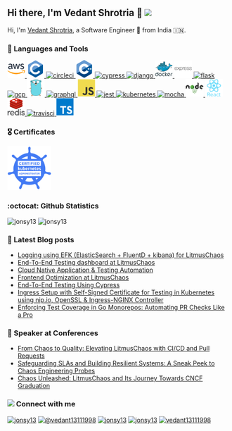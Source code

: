 ## Hi there, I'm Vedant Shrotria 👋 ![](https://komarev.com/ghpvc/?username=jonsy13&color=green&&style=flat)

Hi, I'm [Vedant Shrotria](https://www.linkedin.com/in/vedant-shrotria/), a Software Engineer 🚀 from India :india:.

### 🧰 Languages and Tools
<p align="left"> <a href="https://aws.amazon.com" target="_blank" rel="noreferrer"> <img src="https://raw.githubusercontent.com/devicons/devicon/master/icons/amazonwebservices/amazonwebservices-original-wordmark.svg" alt="aws" width="40" height="40"/> </a> <a href="https://www.cprogramming.com/" target="_blank" rel="noreferrer"> <img src="https://raw.githubusercontent.com/devicons/devicon/master/icons/c/c-original.svg" alt="c" width="40" height="40"/> </a> <a href="https://circleci.com" target="_blank" rel="noreferrer"> <img src="https://www.vectorlogo.zone/logos/circleci/circleci-icon.svg" alt="circleci" width="40" height="40"/> </a> <a href="https://www.w3schools.com/cpp/" target="_blank" rel="noreferrer"> <img src="https://raw.githubusercontent.com/devicons/devicon/master/icons/cplusplus/cplusplus-original.svg" alt="cplusplus" width="40" height="40"/> </a> <a href="https://www.cypress.io" target="_blank" rel="noreferrer"> <img src="https://raw.githubusercontent.com/simple-icons/simple-icons/6e46ec1fc23b60c8fd0d2f2ff46db82e16dbd75f/icons/cypress.svg" alt="cypress" width="40" height="40"/> </a> <a href="https://www.djangoproject.com/" target="_blank" rel="noreferrer"> <img src="https://cdn.worldvectorlogo.com/logos/django.svg" alt="django" width="40" height="40"/> </a> <a href="https://www.docker.com/" target="_blank" rel="noreferrer"> <img src="https://raw.githubusercontent.com/devicons/devicon/master/icons/docker/docker-original-wordmark.svg" alt="docker" width="40" height="40"/> </a> <a href="https://expressjs.com" target="_blank" rel="noreferrer"> <img src="https://raw.githubusercontent.com/devicons/devicon/master/icons/express/express-original-wordmark.svg" alt="express" width="40" height="40"/> </a> <a href="https://flask.palletsprojects.com/" target="_blank" rel="noreferrer"> <img src="https://www.vectorlogo.zone/logos/pocoo_flask/pocoo_flask-icon.svg" alt="flask" width="40" height="40"/> </a> <a href="https://cloud.google.com" target="_blank" rel="noreferrer"> <img src="https://www.vectorlogo.zone/logos/google_cloud/google_cloud-icon.svg" alt="gcp" width="40" height="40"/> </a> <a href="https://golang.org" target="_blank" rel="noreferrer"> <img src="https://raw.githubusercontent.com/devicons/devicon/master/icons/go/go-original.svg" alt="go" width="40" height="40"/> </a> <a href="https://graphql.org" target="_blank" rel="noreferrer"> <img src="https://www.vectorlogo.zone/logos/graphql/graphql-icon.svg" alt="graphql" width="40" height="40"/> </a> <a href="https://developer.mozilla.org/en-US/docs/Web/JavaScript" target="_blank" rel="noreferrer"> <img src="https://raw.githubusercontent.com/devicons/devicon/master/icons/javascript/javascript-original.svg" alt="javascript" width="40" height="40"/> </a> <a href="https://jestjs.io" target="_blank" rel="noreferrer"> <img src="https://www.vectorlogo.zone/logos/jestjsio/jestjsio-icon.svg" alt="jest" width="40" height="40"/> </a> <a href="https://kubernetes.io" target="_blank" rel="noreferrer"> <img src="https://www.vectorlogo.zone/logos/kubernetes/kubernetes-icon.svg" alt="kubernetes" width="40" height="40"/> </a> <a href="https://mochajs.org" target="_blank" rel="noreferrer"> <img src="https://www.vectorlogo.zone/logos/mochajs/mochajs-icon.svg" alt="mocha" width="40" height="40"/> </a> <a href="https://nodejs.org" target="_blank" rel="noreferrer"> <img src="https://raw.githubusercontent.com/devicons/devicon/master/icons/nodejs/nodejs-original-wordmark.svg" alt="nodejs" width="40" height="40"/> </a> <a href="https://reactjs.org/" target="_blank" rel="noreferrer"> <img src="https://raw.githubusercontent.com/devicons/devicon/master/icons/react/react-original-wordmark.svg" alt="react" width="40" height="40"/> </a> <a href="https://redis.io" target="_blank" rel="noreferrer"> <img src="https://raw.githubusercontent.com/devicons/devicon/master/icons/redis/redis-original-wordmark.svg" alt="redis" width="40" height="40"/> </a> <a href="https://travis-ci.org" target="_blank" rel="noreferrer"> <img src="https://www.vectorlogo.zone/logos/travis-ci/travis-ci-icon.svg" alt="travisci" width="40" height="40"/> </a> <a href="https://www.typescriptlang.org/" target="_blank" rel="noreferrer"> <img src="https://raw.githubusercontent.com/devicons/devicon/master/icons/typescript/typescript-original.svg" alt="typescript" width="40" height="40"/> </a> </p>

### 🎖 Certificates
<p align="left"><img src="https://raw.githubusercontent.com/cncf/artwork/master/other/cka/color/kubernetes-cka-color.png" alt="https://www.credly.com/badges/3ccc59a0-dc6e-4b16-b5c5-4b9bda33607d/public_url" width="100" height="100"/> 
</p>

### :octocat: Github Statistics

<p align="left">
<img  src="https://github-readme-stats.vercel.app/api?username=jonsy13&show_icons=true&theme=radical" alt="jonsy13" width="480" height="180" />
<img src="https://github-readme-stats.vercel.app/api/top-langs/?username=jonsy13&layout=compact&hide=html&theme=radical" alt="jonsy13"/>
</p>

### :card_index: Latest Blog posts
<!-- BLOG-POST-LIST:START -->
- [Logging using EFK (ElasticSearch + FluentD + kibana) for LitmusChaos](https://medium.com/@vedant13111998/logging-using-efk-for-litmuschaos-efaffecae7d6)
- [End-To-End Testing dashboard at LitmusChaos](https://medium.com/@vedant13111998/e2e-dashboard-at-litmuschaos-90af98e0a721)
- [Cloud Native Application & Testing Automation](https://medium.com/@vedant13111998/cloud-native-application-testing-automation-c986bbd84b28)
- [Frontend Optimization at LitmusChaos](https://medium.com/@vedant13111998/frontend-optimization-at-litmuschaos-2fc839911436)
- [End-To-End Testing Using Cypress](https://dev.to/litmus-chaos/cypress-end-to-end-testing-and-experience-cn4)
- [Ingress Setup with Self-Signed Certificate for Testing in Kubernetes using nip.io, OpenSSL & Ingress-NGINX Controller](https://medium.com/@vedant13111998/ingress-setup-with-self-signed-certificate-for-testing-in-kubernetes-a2969f518326)
- [Enforcing Test Coverage in Go Monorepos: Automating PR Checks Like a Pro](https://medium.com/@vedant13111998/enforcing-test-coverage-in-go-monorepos-automating-pr-checks-like-a-pro-4127e6bf045b)
<!-- BLOG-POST-LIST:END -->

### :card_index: Speaker at Conferences
<!-- BLOG-POST-LIST:START -->
- [From Chaos to Quality: Elevating LitmusChaos with CI/CD and Pull Requests](https://www.youtube.com/watch?v=hCJYv8uA88k&list=PLj6h78yzYM2NlSgX4uLuijL1IWy0fHl2U&index=6)
- [Safeguarding SLAs and Building Resilient Systems: A Sneak Peek to Chaos Engineering Probes](https://www.youtube.com/watch?v=Agd6OTE33L0&list=PLj6h78yzYM2P0vFbS4o1I0gRHSiXgLiEe&index=35&t=1962s)
- [Chaos Unleashed: LitmusChaos and Its Journey Towards CNCF Graduation](https://www.youtube.com/watch?v=beAoZ2fI-QQ&list=PLj6h78yzYM2MP0QhYFK8HOb8UqgbIkLMc&index=286&t=10s)
<!-- BLOG-POST-LIST:END -->

### <img src="https://media.giphy.com/media/LnQjpWaON8nhr21vNW/giphy.gif" height="32"></img> Connect with me 
<a href="https://www.linkedin.com/in/vedant-shrotria/" target="blank"><img align="center" src="https://img.shields.io/badge/linkedin-%230077B5.svg?&style=for-the-badge&logo=linkedin&logoColor=white" alt="jonsy13" /></a>
<a href="https://medium.com/@vedant13111998" target="blank"><img align="center" src="https://img.shields.io/badge/medium-%2312100E.svg?&style=for-the-badge&logo=medium&logoColor=white" alt="@vedant13111998" /></a>
<a href="https://dev.to/jonsy13" target="blank"><img align="center" src="https://img.shields.io/badge/dev.to-0A0A0A?style=for-the-badge&logo=dev.to&logoColor=white" alt="jonsy13" /></a>
<a href="https://twitter.com/vedantShrotria" target="blank"><img align="center" src="https://img.shields.io/badge/Twitter-1DA1F2?style=for-the-badge&logo=twitter&logoColor=white" alt="jonsy13" /></a>
<a href="https://www.hackerrank.com/vedant13111998" target="blank"><img align="center" src="https://raw.githubusercontent.com/rahuldkjain/github-profile-readme-generator/master/src/images/icons/Social/hackerrank.svg" alt="vedant13111998" height="30" width="40" /></a>
</p>


